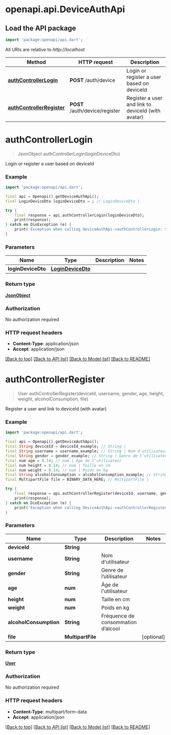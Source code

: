 # openapi.api.DeviceAuthApi

## Load the API package
```dart
import 'package:openapi/api.dart';
```

All URIs are relative to *http://localhost*

Method | HTTP request | Description
------------- | ------------- | -------------
[**authControllerLogin**](DeviceAuthApi.md#authcontrollerlogin) | **POST** /auth/device | Login or register a user based on deviceId
[**authControllerRegister**](DeviceAuthApi.md#authcontrollerregister) | **POST** /auth/device/register | Register a user and link to deviceId (with avatar)


# **authControllerLogin**
> JsonObject authControllerLogin(loginDeviceDto)

Login or register a user based on deviceId

### Example
```dart
import 'package:openapi/api.dart';

final api = Openapi().getDeviceAuthApi();
final LoginDeviceDto loginDeviceDto = ; // LoginDeviceDto | 

try {
    final response = api.authControllerLogin(loginDeviceDto);
    print(response);
} catch on DioException (e) {
    print('Exception when calling DeviceAuthApi->authControllerLogin: $e\n');
}
```

### Parameters

Name | Type | Description  | Notes
------------- | ------------- | ------------- | -------------
 **loginDeviceDto** | [**LoginDeviceDto**](LoginDeviceDto.md)|  | 

### Return type

[**JsonObject**](JsonObject.md)

### Authorization

No authorization required

### HTTP request headers

 - **Content-Type**: application/json
 - **Accept**: application/json

[[Back to top]](#) [[Back to API list]](../README.md#documentation-for-api-endpoints) [[Back to Model list]](../README.md#documentation-for-models) [[Back to README]](../README.md)

# **authControllerRegister**
> User authControllerRegister(deviceId, username, gender, age, height, weight, alcoholConsumption, file)

Register a user and link to deviceId (with avatar)

### Example
```dart
import 'package:openapi/api.dart';

final api = Openapi().getDeviceAuthApi();
final String deviceId = deviceId_example; // String | 
final String username = username_example; // String | Nom d'utilisateur
final String gender = gender_example; // String | Genre de l’utilisateur
final num age = 8.14; // num | Âge de l'utilisateur
final num height = 8.14; // num | Taille en cm
final num weight = 8.14; // num | Poids en kg
final String alcoholConsumption = alcoholConsumption_example; // String | Fréquence de consommation d’alcool
final MultipartFile file = BINARY_DATA_HERE; // MultipartFile | 

try {
    final response = api.authControllerRegister(deviceId, username, gender, age, height, weight, alcoholConsumption, file);
    print(response);
} catch on DioException (e) {
    print('Exception when calling DeviceAuthApi->authControllerRegister: $e\n');
}
```

### Parameters

Name | Type | Description  | Notes
------------- | ------------- | ------------- | -------------
 **deviceId** | **String**|  | 
 **username** | **String**| Nom d'utilisateur | 
 **gender** | **String**| Genre de l’utilisateur | 
 **age** | **num**| Âge de l'utilisateur | 
 **height** | **num**| Taille en cm | 
 **weight** | **num**| Poids en kg | 
 **alcoholConsumption** | **String**| Fréquence de consommation d’alcool | 
 **file** | **MultipartFile**|  | [optional] 

### Return type

[**User**](User.md)

### Authorization

No authorization required

### HTTP request headers

 - **Content-Type**: multipart/form-data
 - **Accept**: application/json

[[Back to top]](#) [[Back to API list]](../README.md#documentation-for-api-endpoints) [[Back to Model list]](../README.md#documentation-for-models) [[Back to README]](../README.md)

